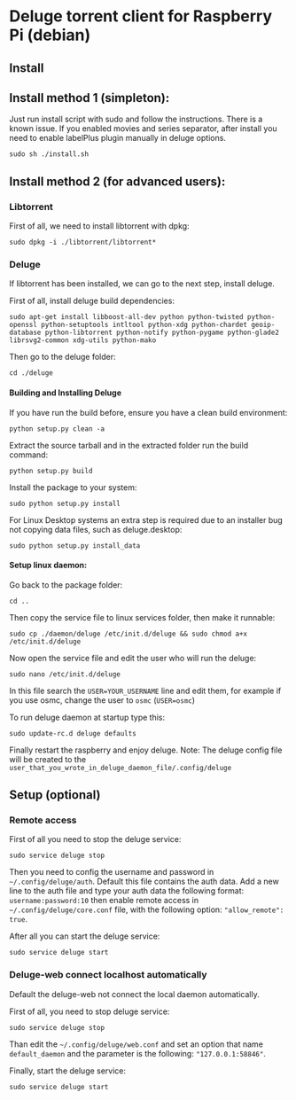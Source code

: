 # Deluge torrent client for Raspberry Pi (debian)

## Install

## Install method 1 (simpleton):

Just run install script with sudo and follow the instructions. There is a known issue.
If you enabled movies and series separator, after install you need to enable labelPlus plugin manually in deluge options.

```shell
sudo sh ./install.sh
```

## Install method 2 (for advanced users):

### Libtorrent

First of all, we need to install libtorrent with dpkg:

```shell
sudo dpkg -i ./libtorrent/libtorrent*
```

### Deluge

If libtorrent has been installed, we can go to the next step, install deluge.

First of all, install deluge build dependencies:

```shell
sudo apt-get install libboost-all-dev python python-twisted python-openssl python-setuptools intltool python-xdg python-chardet geoip-database python-libtorrent python-notify python-pygame python-glade2 librsvg2-common xdg-utils python-mako
```

Then go to the deluge folder:

```shell
cd ./deluge
```

#### Building and Installing Deluge

If you have run the build before, ensure you have a clean build environment:

```shell
python setup.py clean -a
```

Extract the source tarball and in the extracted folder run the build command:

```shell
python setup.py build
```

Install the package to your system:

```shell
sudo python setup.py install
```

For Linux Desktop systems an extra step is required due to an installer ​bug not copying data files, such as deluge.desktop:

```shell
sudo python setup.py install_data
```

#### Setup linux daemon:

Go back to the package folder:

```shell
cd ..
```

Then copy the service file to linux services folder, then make it runnable:

```shell
sudo cp ./daemon/deluge /etc/init.d/deluge && sudo chmod a+x /etc/init.d/deluge
```

Now open the service file and edit the user who will run the deluge:

```shell
sudo nano /etc/init.d/deluge
```

In this file search the `USER=YOUR_USERNAME` line and edit them, for example if you use osmc, change the user to `osmc` (`USER=osmc`)

To run deluge daemon at startup type this:

```shell
sudo update-rc.d deluge defaults
```

Finally restart the raspberry and enjoy deluge.
Note: The deluge config file will be created to the `user_that_you_wrote_in_deluge_daemon_file/.config/deluge`

## Setup (optional)

### Remote access

First of all you need to stop the deluge service:

```shell
sudo service deluge stop
```

Then you need to config the username and password in `~/.config/deluge/auth`. Default this file contains the auth data. Add a new line to the auth file and type your auth data the following format: `username:password:10` then enable remote access in `~/.config/deluge/core.conf` file, with the following option: `"allow_remote": true`.

After all you can start the deluge service:

```shell
sudo service deluge start
```

### Deluge-web connect localhost automatically

Default the deluge-web not connect the local daemon automatically.

First of all, you need to stop deluge service:

```shell
sudo service deluge stop
```

Than edit the `~/.config/deluge/web.conf` and set an option that name `default_daemon` and the parameter is the following: `"127.0.0.1:58846"`.

Finally, start the deluge service:

```shell
sudo service deluge start
```
